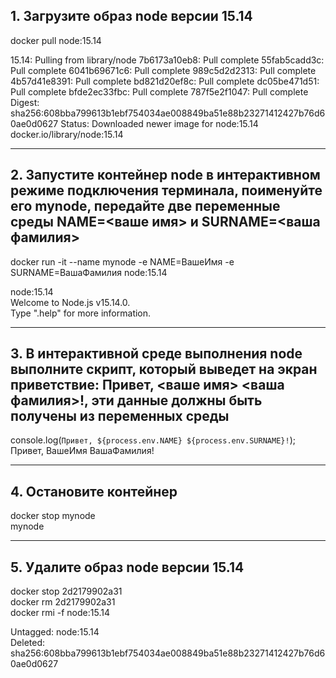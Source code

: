 ## 1. Загрузите образ node версии 15.14
docker pull node:15.14<br>

15.14: Pulling from library/node
7b6173a10eb8: Pull complete
55fab5cadd3c: Pull complete
6041b69671c6: Pull complete
989c5d2d2313: Pull complete
4b57d41e8391: Pull complete
bd821d20ef8c: Pull complete
dc05be471d51: Pull complete
bfde2ec33fbc: Pull complete
787f5e2f1047: Pull complete
Digest: sha256:608bba799613b1ebf754034ae008849ba51e88b23271412427b76d60ae0d0627
Status: Downloaded newer image for node:15.14
docker.io/library/node:15.14

---

## 2. Запустите контейнер node в интерактивном режиме подключения терминала, поименуйте его mynode, передайте две переменные среды NAME=<ваше имя> и SURNAME=<ваша фамилия>

docker run -it --name mynode -e NAME=ВашеИмя -e SURNAME=ВашаФамилия node:15.14<br>

node:15.14<br>
Welcome to Node.js v15.14.0.<br>
Type ".help" for more information.<br>

---

## 3. В интерактивной среде выполнения node выполните скрипт, который выведет на экран приветствие: Привет, <ваше имя> <ваша фамилия>!, эти данные должны быть получены из переменных среды
console.log(`Привет, ${process.env.NAME} ${process.env.SURNAME}!`);<br>
Привет, ВашеИмя ВашаФамилия!<br>

---

## 4. Остановите контейнер
docker stop mynode<br>
mynode<br>

---

## 5. Удалите образ node версии 15.14
docker stop 2d2179902a31<br>
docker rm 2d2179902a31<br>
docker rmi -f node:15.14<br>

Untagged: node:15.14<br>
Deleted: sha256:608bba799613b1ebf754034ae008849ba51e88b23271412427b76d60ae0d0627<br>